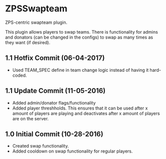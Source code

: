 # ZPSSwapteam
ZPS-centric swapteam plugin.

This plugin allows players to swap teams. There is functionality for admins and donators (can be changed in the configs) to swap as many times as they want (if desired).

1.1 Hotfix Commit (06-04-2017)
-----------------
- Used TEAM_SPEC define in team change logic instead of having it hard-coded.

1.1 Update Commit (11-05-2016)
-----------------
- Added admin/donator flags/functionality
- Added player threshholds. This ensures that it can be used after x amount of players are playing and deactivates after x amount of players are on the server.

1.0 Initial Commit (10-28-2016)
-----------------
- Created swap functionality.
- Added cooldown on swap functionality for regular players.